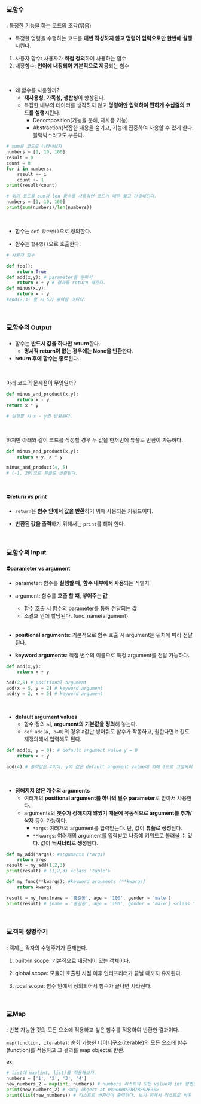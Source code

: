 ### 💻함수

: 특정한 기능을 하는 코드의 조각(묶음)

- 특정한 명령을 수행하는 코드를 **매번 작성하지 않고 명령어 입력으로만 한번에 실행**시킨다.

1. 사용자 함수: 사용자가 **직접 정의**하여 사용하는 함수
2. 내장함수: **언어에 내장되어 기본적으로 제공**되는 함수

<br>

- 왜 함수를 사용할까?:
  - **재사용성, 가독성, 생산성**이 향상된다.
  - 복잡한 내부의 데이터를 생각하지 않고 **명령어만 입력하여 편하게 수십줄의 코드를 실행**시킨다.
    - Decomposition(기능을 분해, 재사용 가능)
    - Abstraction(복잡한 내용을 숨기고, 기능에 집중하여 사용할 수 있게 한다. 블랙박스라고도 부른다.

```python
# sum을 코드로 나타내보자
numbers = [1, 10, 100]
result = 0
count = 0
for i in numbers:
    result += i
    count += 1
print(result/count)
```

```python
# 위의 코드를 sum과 len 함수를 사용하면 코드가 매우 짧고 간결해진다.
numbers = [1, 10, 100]
print(sum(numbers)/len(numbers))
```

<br>

- 함수는 `def 함수명()`으로 정의한다.

- 함수는 `함수명()`으로 호출한다.

```python
# 사용자 함수

def foo():
    return True
def add(x,y): # parameter를 받아서
    return x + y # 결과를 return 해준다.
def minus(x,y):
    return x - y
#add(2,3) 할 시 5가 출력될 것이다.
```

<br>

### 💻함수의 Output

- 함수는 **반드시 값을 하나만 return**한다.
  - **명시적 return이 없는 경우에는 None을 반환**한다.
- **return 후에 함수는 종료**된다.

<br>

아래 코드의 문제점이 무엇일까?

```python
def minus_and_product(x,y):
    return x - y
return x * y

# 실행할 시 x - y만 반환된다.
```

<br>

하지만 아래와 같이 코드를 작성할 경우 두 값을 한꺼번에 튜플로 반환이 가능하다.

```python
def minus_and_product(x,y):
    return x-y, x * y

minus_and_product(4, 5)
# (-1, 20)으로 튜플로 반환된다.
```

<br>

**⛔return vs print**

- `return`은 **함수 안에서 값을 반환**하기 위해 사용되는 키워드이다.

- **반환된 값을 출력**하기 위해서는 `print`를 해야 한다.

<br>

### 💻함수의 Input

**⛔parameter vs argument**

- parameter: 함수를 **실행할 때, 함수 내부에서 사용**되는 식별자

- argument: 함수를 **호출 할 때, 넣어주는 값**

  - 함수 호출 시 함수의 parameter를 통해 전달되는 값
  - 소괄호 안에 할당된다. func_name(argument)

  <br>

- **positional arguments**: 기본적으로 함수 호출 시 argument는 위치에 따라 전달된다.

- **keyword arguments**: 직접 변수의 이름으로 특정 argument를 전달 가능하다.

```python
def add(x,y):
    return x + y

add(2,5) # positional argument
add(x = 5, y = 2) # keyword argument
add(y = 2, x = 5) # keyword argument
```

<br>

- **default argument values**
  - 함수 정의 시, **argument의 기본값을 정의**해 놓는다.
  - `def add(a, b=0)`의 경우 a값만 넣어줘도 함수가 작동하고, 원한다면 b 값도 재정의해서 입력해도 된다.

```python
def add(x, y = 0): # default argument value y = 0
    return x + y

add(4) # 출력값은 4이다. y의 값은 default argument value에 의해 0으로 고정되어 있기 때문이다.
```

<br>

- **정해지지 않은 개수의 arguments**
  - 여러개의 **positional argument를 하나의 필수 parameter**로 받아서 사용한다.
  - arguments의 **갯수가 정해지지 않았기 때문에 유동적으로 argument를 추가/삭제** 등이 가능하다.
    - `*args`: 여러개의 argument를 입력받는다. 단, 값이 **튜플로 생성**된다.
    - `**kwargs`: 여러개의 argument를 입력받고 나중에 키워드로 불러올 수 있다. 값이 **딕셔너리로 생성**된다.

```python
def my_add(*args): #arguments (*args)
    return args
result = my_add(1,2,3)
print(result) # (1,2,3) <class 'tuple'>
```

```python
def my_func(**kwargs): #keyword arguments (**kwargs)
    return kwargs

result = my_func(name = '홍길동', age = '100', gender = 'male')
print(result) # {name = '홍길동', age = '100', gender = 'male'} <class 'dictionary'>
```

<br>

### 💻객체 생명주기

: 객제는 각자의 수명주기가 존재한다.

1. built-in scope: 기본적으로 내장되어 있는 객체이다.

   

2. global scope: 모듈이 호출된 시점 이후 인터프리터가 끝날 때까지 유지된다.



3. local scope: 함수 안에서 정의되어서 함수가 끝나면 사라진다.

<br>

### 💻Map

: 반복 가능한 것의 모든 요소에 적용하고 싶은 함수를 적용하여 반환한 결과이다.

`map(function, iterable)`: 순회 가능한 데이터구조(iterable)의 모든 요소에 함수(function)를 적용하고 그 결과를 map object로 반환.

ex: 

```python
# list에 map(int, list)를 적용해보자.
numbers = ['1', '2', '3', '4']
new_numbers_2 = map(int, numbers) # numbers 리스트의 모든 value에 int 형변환을 적용한다.
print(new_numbers_2) # <map object at 0x0000029B7BE92E30>
print(list(new_numbers)) # 리스트로 변환하여 출력한다. 보기 위해서 리스트로 바꾼 것이지 반드시 바꿔야 하는 것은 아니다. 
```
